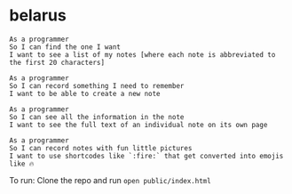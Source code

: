# belarus
```
As a programmer
So I can find the one I want
I want to see a list of my notes [where each note is abbreviated to the first 20 characters]
```
```
As a programmer
So I can record something I need to remember
I want to be able to create a new note
```
```
As a programmer
So I can see all the information in the note
I want to see the full text of an individual note on its own page
```
```
As a programmer
So I can record notes with fun little pictures
I want to use shortcodes like `:fire:` that get converted into emojis like 🔥
```
To run:
Clone the repo and run `open public/index.html`
